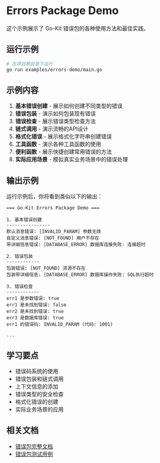 # Errors Package Demo

这个示例展示了 Go-Kit 错误包的各种使用方法和最佳实践。

## 运行示例

```bash
# 在项目根目录下运行
go run examples/errors-demo/main.go
```

## 示例内容

1. **基本错误创建** - 展示如何创建不同类型的错误
2. **错误包装** - 演示如何包装现有错误
3. **错误检查** - 展示错误类型检查方法
4. **链式调用** - 演示流畅的API设计
5. **格式化错误** - 展示格式化字符串创建错误
6. **工具函数** - 演示各种工具函数的使用
7. **便利函数** - 展示快捷创建常用错误的方法
8. **实际应用场景** - 模拟真实业务场景中的错误处理

## 输出示例

运行示例后，你将看到类似以下的输出：

```
=== Go-Kit Errors Package Demo ===

1. 基本错误创建
----------------
默认消息错误: [INVALID_PARAM] 参数无效
自定义消息错误: [NOT_FOUND] 用户不存在
带详细信息错误: [DATABASE_ERROR] 数据库连接失败: 连接超时

2. 错误包装
------------
包装错误: [NOT_FOUND] 资源不存在
包装带详细信息: [DATABASE_ERROR] 数据库操作失败: SQL执行超时

3. 错误检查
------------
err1 是参数错误: true
err1 是未找到错误: false
err2 是未找到错误: true
err3 是数据库错误: true
err1 的错误码: INVALID_PARAM (代码: 1001)

...
```

## 学习要点

- 错误码系统的使用
- 错误包装和链式调用
- 上下文信息的添加
- 错误类型的安全检查
- 格式化错误的创建
- 实际业务场景的应用

## 相关文档

- [错误包完整文档](../../docs/errors.md)
- [错误包测试用例](../../pkg/errors/errors_test.go) 